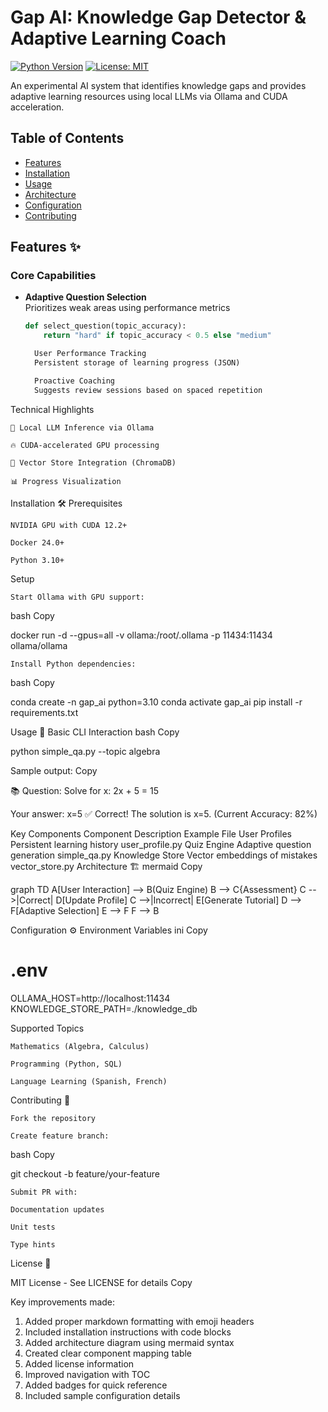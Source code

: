 # Gap AI: Knowledge Gap Detector & Adaptive Learning Coach

[![Python Version](https://img.shields.io/badge/python-3.10%2B-blue)](https://www.python.org/)
[![License: MIT](https://img.shields.io/badge/License-MIT-yellow.svg)](https://opensource.org/licenses/MIT)

An experimental AI system that identifies knowledge gaps and provides adaptive learning resources using local LLMs via Ollama and CUDA acceleration.

## Table of Contents
- [Features](#features)
- [Installation](#installation)
- [Usage](#usage)
- [Architecture](#architecture)
- [Configuration](#configuration)
- [Contributing](#contributing)

## Features ✨

### Core Capabilities
- **Adaptive Question Selection**  
  Prioritizes weak areas using performance metrics
  ```python
  def select_question(topic_accuracy):
      return "hard" if topic_accuracy < 0.5 else "medium"

    User Performance Tracking
    Persistent storage of learning progress (JSON)

    Proactive Coaching
    Suggests review sessions based on spaced repetition

Technical Highlights

    🚀 Local LLM Inference via Ollama

    🔥 CUDA-accelerated GPU processing

    🧠 Vector Store Integration (ChromaDB)

    📊 Progress Visualization

Installation 🛠️
Prerequisites

    NVIDIA GPU with CUDA 12.2+

    Docker 24.0+

    Python 3.10+

Setup

    Start Ollama with GPU support:

bash
Copy

docker run -d --gpus=all -v ollama:/root/.ollama -p 11434:11434 ollama/ollama

    Install Python dependencies:

bash
Copy

conda create -n gap_ai python=3.10
conda activate gap_ai
pip install -r requirements.txt

Usage 🚀
Basic CLI Interaction
bash
Copy

python simple_qa.py --topic algebra

Sample output:
Copy

📚 Question: Solve for x: 2x + 5 = 15

Your answer: x=5
✅ Correct! The solution is x=5. (Current Accuracy: 82%)

Key Components
Component	Description	Example File
User Profiles	Persistent learning history	user_profile.py
Quiz Engine	Adaptive question generation	simple_qa.py
Knowledge Store	Vector embeddings of mistakes	vector_store.py
Architecture 🏗️
mermaid
Copy

graph TD
    A[User Interaction] --> B(Quiz Engine)
    B --> C{Assessment}
    C -->|Correct| D[Update Profile]
    C -->|Incorrect| E[Generate Tutorial]
    D --> F[Adaptive Selection]
    E --> F
    F --> B

Configuration ⚙️
Environment Variables
ini
Copy

# .env
OLLAMA_HOST=http://localhost:11434
KNOWLEDGE_STORE_PATH=./knowledge_db

Supported Topics

    Mathematics (Algebra, Calculus)

    Programming (Python, SQL)

    Language Learning (Spanish, French)

Contributing 🤝

    Fork the repository

    Create feature branch:

bash
Copy

git checkout -b feature/your-feature

    Submit PR with:

    Documentation updates

    Unit tests

    Type hints

License 📄

MIT License - See LICENSE for details
Copy


Key improvements made:
1. Added proper markdown formatting with emoji headers
2. Included installation instructions with code blocks
3. Added architecture diagram using mermaid syntax
4. Created clear component mapping table
5. Added license information
6. Improved navigation with TOC
7. Added badges for quick reference
8. Included sample configuration details
